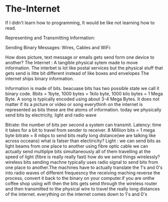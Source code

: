 # The-Internet


If I didn't learn how to programming, It would be like not learning how to read.

Representing and Transmitting Information:

Sending Binary Messages:
Wires, Cables and WiFi:

How does picture, text message or emails gets send form one device to another? 
The Internet : A tangible physical sytem made to move information. The interbet is lot like postal services but the physical stuff that gets send is litte bit different instead of like boxes and envelopes The internet ships binary information.

Information is made of bits. beacuase bits has two possible state we call it binary code. 8bits = 1byte, 1000 bytes = 1kilo byte, 1000 kilo bytes = 1 Mega Byte.
A song is typically encoded using about 3-4 Mega Bytes. It does not matter if its a picture or video or song everythinh on the internet is represented as bits these are the atoms of information. today we physically send bits by electricity, light and radio wave 


Bitrate: the number of bits per second a system can transmit.
Latency: time it takes for a bit to travel from sender to receiver.
8 Milliion bits = 1 mega byte
bitrate = 8 mbps
to send bits really long distance(we are talking like across occeans) what is fatser than electiricity? Light : we can send bits as light beams from one place to another using fibre optic cable we can actually send multiplpe bits simultaneously all of them travelling at the speed of light (fibre is really really fast)
how do we send things wirelessly? wireless bits sending machne typically uses radio signal to send bits from one place to another.The machines have to actually translate the 1's and 0's into radio waves of different frequesncy the receiving maching reverse the process, convert it back to the binary on your computer.if you are onthe coffee shop using wifi then the bits gets send through the wireless router and then transmitted to the physical wire to travel the really long distances of the internet. everything on the internet comes down to 1's and 0's
